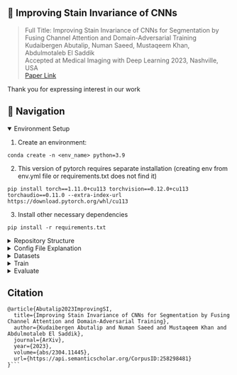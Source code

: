 ## 🔬 Improving Stain Invariance of CNNs

> Full Title: Improving Stain Invariance of CNNs for Segmentation by Fusing Channel Attention and Domain-Adversarial Training <br>
Kudaibergen Abutalip, Numan Saeed, Mustaqeem Khan, Abdulmotaleb El Saddik <br>
Accepted at Medical Imaging with Deep Learning 2023, Nashville, USA <br>
> [Paper Link](https://openreview.net/pdf?id=uZ1SVZgEJ02) <br>

Thank you for expressing interest in our work

## 📖 Navigation
<details open>
  <summary>Environment Setup</summary>
  
  1. Create an environment:
  ```
  conda create -n <env_name> python=3.9
  ```
  2. This version of pytorch requires separate installation (creating env from env.yml file or requirements.txt does not find it)
  ```
  pip install torch==1.11.0+cu113 torchvision==0.12.0+cu113 torchaudio==0.11.0 --extra-index-url https://download.pytorch.org/whl/cu113
  ```
  3. Install other necessary dependencies
  ```
  pip install -r requirements.txt
  ```

</details>
<details>
  <summary>Repository Structure</summary>

Descriptions of each file can be found below

```
|   .gitignore
|   environment.yml
|   README.md
|   requirements.txt
|   LICENSE
|   pyproject.toml
|   .flake8
|   .pre-commit-config.yaml
|
\---src
    |   train.py -> Training script
    |   val.py -> Validation and testing script
    |   run_components.py -> Functions for training/evaluating/testing
    |
    +---cfg
    |       resnet.yml -> Config file for ResNet
    |       convnext.yml -> Config file for ConvNeXt
    |
    +---modules
    |   |   augs.py -> Augmentations used in the study
    |   |   dataset.py -> Data classess. Standard dataloaders are used
    |   |   macenko_torch.py -> Edited version of Macenko normalization in pytorch.
    |   |                       We added a small function for getting optimal stain vectors
    |   |   metrics.py -> Main metrics: dice, precision, recall
    |   |   utils.py -> Some helper functions
    |   |
    |   +---models
    |   |   |   convnext.py -> Implementation of ConvNeXt from their official repository
    |   |   |   convnext_smp_unet_he.py -> Unet with ConvNeXt as backbone, stain-invariant training branch, and channel attention
    |   |   |   resnet_smp_unet_he.py -> Unet with ResNet as backbone, stain-invariant training branch, and channel attention
    |   |   |   stinv_training.py -> Domain-predictor and gradient reversal
    |   |   |   isw.py -> Reimplementation of instance-selective whitening
    |   |   |   cov_attention.py -> Proposed channel attention mechanism
    |   |
    |   +---stainspec -> This folder contains official implementation of one of the compared methods
```
  
</details>
<details>
  <summary>Config File Explanation</summary>

  ## Config file explanation
```
Train:
  experiment_name: Name for the experiment (training run) 
  device: GPU or CPU, default: 'cuda'
  epochs: N of epochs for training
  val_epoch: Frequency of validation during training
  checkpoint_epoch: When to save model state
  start_epoch: Define if resuming from previous run
Data:
  train_imgs: Path to the training imgs of HUBMAP_HPA_22
  masks: Path to the training masks of HUBMAP_HPA_22
  labels: Path to the csv file with metadata of HUBMAP_HPA_22
  nfolds: Number of folds
  fold: Which fold to use
  seed: Random seed. Default: 309  
Loader:
  batch_size: Batch size for dataloaders
  num_workers: N of workers for dataloaders
Architecture:
  encoder: Backbone name. Either 'resnet50' or 'convnext_tiny'  
  weights: Initialized from 'segmentation models pytorch' pretrained weights for resnet, and loaded from .ckpt file for convnext
Logging:
  wandb_project: Wandb project name
Eval:
  checkpoint_epoch: Load model state from this epoch
  neptune:
    root: Directory that contains NEPTUNE img subfolders (each folder contains imgs prepared with different stain)
    he: Folder name for imgs stained with HE
    pas: Folder name for imgs stained with PAS
    sil: Folder name for imgs stained with SIL
    tri: Folder name for imgs stained with TRI
  aidpath:
    imgs: Path to the training imgs of AIDPATH
    masks: Path to the training masks of AIDPATH
  hubmap21_kidney:
    imgs: Path to the training imgs of HUBMAP 21 Kidney
    masks: Path to the training masks of HUBMAP 21 Kidney
```
  
</details>
<details>
  <summary>Datasets</summary>

  We provide the links below and give a short description of their origin.

**HPA + HuBMAP 2022**. Human Protein Atlas (HPA) is a Swedish-based program (make a link), and The Human BioMolecular Atlas Program (HuBMAP) details its data contributors (US) [here.](https://hubmapconsortium.org/hubmap-data/#:~:text=HuBMAP%20data%20was%20generated%20using,assay%20types%20used%20in%20each) [Description of the dataset.](https://www.biorxiv.org/content/10.1101/2023.01.05.522764v1) [Download link](https://zenodo.org/record/7545745#.Y-M5SXZBwal) It is important to mention that the test set was not available during this study and this download page has been created recently <br>

**The Nephrotic Syndrome Study Network (NEPTUNE)** is a North American multi-center consortium. We use a subset of this dataset that contains only glomeruli with annotations of Bowman’s space to match the training data. Samples were collected across 29 enrollment centers (US and Canada).
[Description.](https://www.sciencedirect.com/science/article/pii/S0085253820309625)
The [download link](https://github.com/ccipd/DL-kidneyhistologicprimitives) is available at the bottom as online supplemental material (we use files named with 'glom_capsule').

**Academia and Industry Collaboration for Digital Pathology (AIDPATH)** is a Europen project. The data is collected in Spain and hosted by Mendeley. [Description.](https://www.ncbi.nlm.nih.gov/pmc/articles/PMC7058889/#fn2) [Download](https://data.mendeley.com/datasets/k7nvtgn2x6/3)

WSIs in **HuBMAP21 Kidney** should come from the data contributors that can be viewed by the link provided above. [Description.](https://www.biorxiv.org/content/10.1101/2021.11.09.467810v1) [Download](https://github.com/cns-iu/ccf-research-kaggle-2021) (Data section)

We do not perform any specific preprocessing. Training images are resized to 768x768, while test samples are resized to sizes that match stats (pixel size, magnification) of the train data.
NEPTUNE images to 480x480
AIDPATH samples to 256x256
HuBMAP21 Kidney WSIs to 224x224
  
</details>
<details>
  <summary>Train</summary>

  To train the model:
```
cd src
python train.py <encoder>.yml
```

E.g.
```
cd src
python train.py resnet.yml
```

Checkpoints and logs are stored in the Experiments folder in the parent directory and also logged with wandb
  
</details>
<details>
  <summary>Evaluate</summary>

  To train the model:
```
cd src
python val.py <encoder>.yml
```

E.g.
```
cd src
python val.py resnet.yml
```

Logs are stored in the Experiments folder in the parent directory
</details>

## Citation
```
@article{Abutalip2023ImprovingSI,
  title={Improving Stain Invariance of CNNs for Segmentation by Fusing Channel Attention and Domain-Adversarial Training},
  author={Kudaibergen Abutalip and Numan Saeed and Mustaqeem Khan and Abdulmotaleb El Saddik},
  journal={ArXiv},
  year={2023},
  volume={abs/2304.11445},
  url={https://api.semanticscholar.org/CorpusID:258298481}
}```
